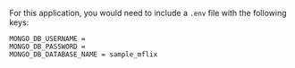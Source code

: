 For this application, you would need to include a `.env` file with the following keys:

```text
MONGO_DB_USERNAME =
MONGO_DB_PASSWORD = 
MONGO_DB_DATABASE_NAME = sample_mflix
```